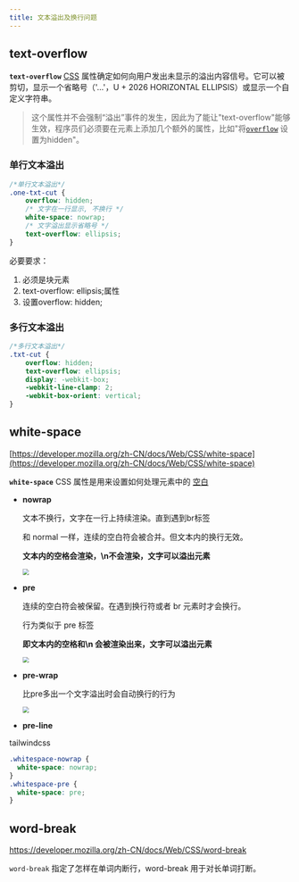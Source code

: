 ```yaml
---
title: 文本溢出及换行问题
---
```


## text-overflow

**`text-overflow`** [CSS](https://developer.mozilla.org/zh-CN/docs/Web/CSS/text-overflow) 属性确定如何向用户发出未显示的溢出内容信号。它可以被剪切，显示一个省略号（'...'，U + 2026 HORIZONTAL ELLIPSIS）或显示一个自定义字符串。

> 这个属性并不会强制“溢出”事件的发生，因此为了能让"text-overflow"能够生效，程序员们必须要在元素上添加几个额外的属性，比如"将[`overflow`](https://developer.mozilla.org/zh-CN/docs/Web/CSS/overflow) 设置为hidden"。

### 单行文本溢出

```css
/*单行文本溢出*/
.one-txt-cut {
    overflow: hidden;
    /* 文字在一行显示, 不换行 */
    white-space: nowrap;
    /* 文字溢出显示省略号 */
    text-overflow: ellipsis;
}
```

必要要求：

1. 必须是块元素
2. text-overflow: ellipsis;属性
3. 设置overflow: hidden;

### 多行文本溢出

```css
/*多行文本溢出*/
.txt-cut {
    overflow: hidden;
    text-overflow: ellipsis;
    display: -webkit-box;
    -webkit-line-clamp: 2;
    -webkit-box-orient: vertical;
}
```



## white-space

[https://developer.mozilla.org/zh-CN/docs/Web/CSS/white-space](https://developer.mozilla.org/zh-CN/docs/Web/CSS/white-space)

**`white-space`** CSS 属性是用来设置如何处理元素中的 [空白 ](https://developer.mozilla.org/en-US/docs/Glossary/Whitespace)

- **nowrap**

  文本不换行，文字在一行上持续渲染。直到遇到br标签

  和 normal 一样，连续的空白符会被合并。但文本内的换行无效。

  

  **文本内的空格会渲染，\n不会渲染，文字可以溢出元素**

  <img src="https://minimax-1256590847.cos.ap-shanghai.myqcloud.com/img/20220425115657.png" style="zoom:67%;" />

- **pre**

  连续的空白符会被保留。在遇到换行符或者 br 元素时才会换行。

  行为类似于 pre 标签
  
  **即文本内的空格和\n 会被渲染出来，文字可以溢出元素**
  
  <img src="https://minimax-1256590847.cos.ap-shanghai.myqcloud.com/img/20220425115544.png" style="zoom:67%;" />

- **pre-wrap**

  比pre多出一个文字溢出时会自动换行的行为

  <img src="https://minimax-1256590847.cos.ap-shanghai.myqcloud.com/img/20220425120741.png" style="zoom:67%;" />
  
- **pre-line**

  

tailwindcss

```css
.whitespace-nowrap {
  white-space: nowrap;
}
.whitespace-pre	{
  white-space: pre;
}
```



## word-break

https://developer.mozilla.org/zh-CN/docs/Web/CSS/word-break

`word-break` 指定了怎样在单词内断行，word-break 用于对长单词打断。

## 

